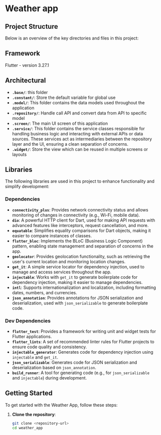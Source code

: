 # Weather app

## Project Structure
Below is an overview of the key directories and files in this project:

## Framework
Flutter - version 3.27.1

## Architectural
- **`.base/`**: this folder 
- **`.constant/`**: Store the default variable for global use
- **`.model/`**: This folder contains the data models used throughout the application
- **`.repository/`**: Handle call API and convert data from API to specific model
- **`.screen/`**: The main UI screen of this application
- **`.service/`**: This folder contains the service classes responsible for handling business logic and interacting with external APIs or data sources. These services act as intermediaries between the repository layer and the UI, ensuring a clean separation of concerns.
- **`.widget/`**: Store the view which can be reused in multiple screens or layouts

## Libraries
The following libraries are used in this project to enhance functionality and simplify development:

### Dependencies
- **`connectivity_plus`**: Provides network connectivity status and allows monitoring of changes in connectivity (e.g., Wi-Fi, mobile data).
- **`dio`**: A powerful HTTP client for Dart, used for making API requests with advanced features like interceptors, request cancellation, and more.
- **`equatable`**: Simplifies equality comparisons for Dart objects, making it easier to compare instances of classes.
- **`flutter_bloc`**: Implements the BLoC (Business Logic Component) pattern, enabling state management and separation of concerns in the app.
- **`geolocator`**: Provides geolocation functionality, such as retrieving the user's current location and monitoring location changes.
- **`get_it`**: A simple service locator for dependency injection, used to manage and access services throughout the app.
- **`injectable`**: Works with `get_it` to generate boilerplate code for dependency injection, making it easier to manage dependencies.
- **`intl`**: Supports internationalization and localization, including formatting dates, numbers, and currencies.
- **`json_annotation`**: Provides annotations for JSON serialization and deserialization, used with `json_serializable` to generate boilerplate code.

### Dev Dependencies
- **`flutter_test`**: Provides a framework for writing unit and widget tests for Flutter applications.
- **`flutter_lints`**: A set of recommended linter rules for Flutter projects to ensure code quality and consistency.
- **`injectable_generator`**: Generates code for dependency injection using `injectable` and `get_it`.
- **`json_serializable`**: Generates code for JSON serialization and deserialization based on `json_annotation`.
- **`build_runner`**: A tool for generating code (e.g., for `json_serializable` and `injectable`) during development.

## Getting Started
To get started with the Weather App, follow these steps:

1. **Clone the repository**:
   ```sh
   git clone <repository-url>
   cd weather_app

